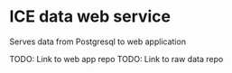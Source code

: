 # ICE data web service
Serves data from Postgresql to web application

TODO: Link to web app repo
TODO: Link to raw data repo
